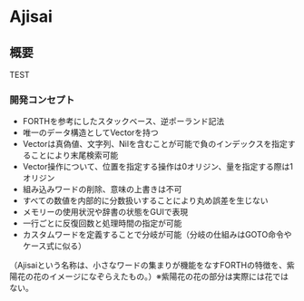 # Ajisai

## 概要
TEST

### 開発コンセプト
- FORTHを参考にしたスタックベース、逆ポーランド記法
- 唯一のデータ構造としてVectorを持つ
- Vectorは真偽値、文字列、Nilを含むことが可能で負のインデックスを指定することにより末尾検索可能
- Vector操作について、位置を指定する操作は0オリジン、量を指定する際は1オリジン
- 組み込みワードの削除、意味の上書きは不可
- すべての数値を内部的に分数扱いすることにより丸め誤差を生じない
- メモリーの使用状況や辞書の状態をGUIで表現
- 一行ごとに反復回数と処理時間の指定が可能
- カスタムワードを定義することで分岐が可能（分岐の仕組みはGOTO命令やケース式に似る）

（Ajisaiという名称は、小さなワードの集まりが機能をなすFORTHの特徴を、紫陽花の花のイメージになぞらえたもの。）※紫陽花の花の部分は実際には花ではない。

